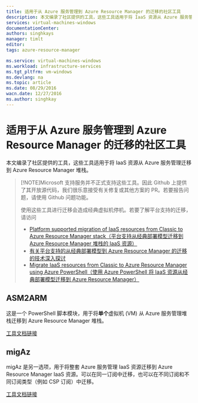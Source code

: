 ```yaml
---
title: 适用于从 Azure 服务管理到 Azure Resource Manager 的迁移的社区工具
description: 本文编录了社区提供的工具，这些工具适用于将 IaaS 资源从 Azure 服务管理迁移到 Azure Resource Manager 堆栈。
services: virtual-machines-windows
documentationCenter: 
authors: singhkays
manager: timlt
editor: 
tags: azure-resource-manager

ms.service: virtual-machines-windows
ms.workload: infrastructure-services
ms.tgt_pltfrm: vm-windows
ms.devlang: na
ms.topic: article
ms.date: 08/29/2016
wacn.date: 12/27/2016
ms.author: singhkay
---
```


# 适用于从 Azure 服务管理到 Azure Resource Manager 的迁移的社区工具

本文编录了社区提供的工具，这些工具适用于将 IaaS 资源从 Azure 服务管理迁移到 Azure Resource Manager 堆栈。

>[!NOTE]Microsoft 支持服务并不正式支持这些工具。因此 Github 上提供了其开放源代码，我们很乐意接受有关修复或其他方案的 PR。若要报告问题，请使用 Github 问题功能。
>
> 使用这些工具进行迁移会造成经典虚拟机停机。若要了解平台支持的迁移，请访问
>
>- [Platform supported migration of IaaS resources from Classic to Azure Resource Manager stack（平台支持从经典部署模型迁移到 Azure Resource Manager 堆栈的 IaaS 资源）](./virtual-machines-windows-migration-classic-resource-manager.md)
>- [有关平台支持的从经典部署模型到 Azure Resource Manager 的迁移的技术深入探讨](./virtual-machines-windows-migration-classic-resource-manager-deep-dive.md)
>- [Migrate IaaS resources from Classic to Azure Resource Manager using Azure PowerShell（使用 Azure PowerShell 将 IaaS 资源从经典部署模型迁移到 Azure Resource Manager）](./virtual-machines-windows-ps-migration-classic-resource-manager.md)

## ASM2ARM

这是一个 PowerShell 脚本模块，用于将**单个**虚拟机 (VM) 从 Azure 服务管理堆栈迁移到 Azure Resource Manager 堆栈。

[工具文档链接](https://github.com/Azure/classic-iaas-resourcemanager-migration/tree/master/asm2arm)

## migAz

migAz 是另一选项，用于将整套 Azure 服务管理 IaaS 资源迁移到 Azure Resource Manager IaaS 资源。可以在同一订阅中迁移，也可以在不同订阅和不同订阅类型（例如 CSP 订阅）中迁移。

[工具文档链接](https://github.com/Azure/classic-iaas-resourcemanager-migration/tree/master/migaz)

<!---HONumber=Mooncake_1017_2016-->